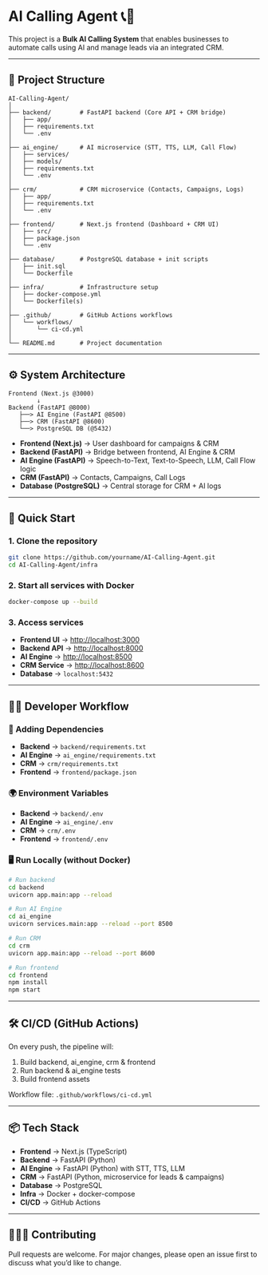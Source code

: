 # AI Calling Agent 📞🤖

This project is a **Bulk AI Calling System** that enables businesses to automate calls using AI and manage leads via an integrated CRM.

---

## 📂 Project Structure

```
AI-Calling-Agent/
│
├── backend/        # FastAPI backend (Core API + CRM bridge)
│   ├── app/
│   ├── requirements.txt
│   └── .env
│
├── ai_engine/      # AI microservice (STT, TTS, LLM, Call Flow)
│   ├── services/
│   ├── models/
│   ├── requirements.txt
│   └── .env
│
├── crm/            # CRM microservice (Contacts, Campaigns, Logs)
│   ├── app/
│   ├── requirements.txt
│   └── .env
│
├── frontend/       # Next.js frontend (Dashboard + CRM UI)
│   ├── src/
│   ├── package.json
│   └── .env
│
├── database/       # PostgreSQL database + init scripts
│   ├── init.sql
│   └── Dockerfile
│
├── infra/          # Infrastructure setup
│   ├── docker-compose.yml
│   └── Dockerfile(s)
│
├── .github/        # GitHub Actions workflows
│   └── workflows/
│       └── ci-cd.yml
│
└── README.md       # Project documentation
```

---

## ⚙️ System Architecture

```
Frontend (Next.js @3000)
        ↓
Backend (FastAPI @8000)
   ├──> AI Engine (FastAPI @8500)
   ├──> CRM (FastAPI @8600)
   └──> PostgreSQL DB (@5432)
```

* **Frontend (Next.js)** → User dashboard for campaigns & CRM
* **Backend (FastAPI)** → Bridge between frontend, AI Engine & CRM
* **AI Engine (FastAPI)** → Speech-to-Text, Text-to-Speech, LLM, Call Flow logic
* **CRM (FastAPI)** → Contacts, Campaigns, Call Logs
* **Database (PostgreSQL)** → Central storage for CRM + AI logs

---

## 🚀 Quick Start

### 1. Clone the repository

```bash
git clone https://github.com/yourname/AI-Calling-Agent.git
cd AI-Calling-Agent/infra
```

### 2. Start all services with Docker

```bash
docker-compose up --build
```

### 3. Access services

* **Frontend UI** → [http://localhost:3000](http://localhost:3000)
* **Backend API** → [http://localhost:8000](http://localhost:8000)
* **AI Engine** → [http://localhost:8500](http://localhost:8500)
* **CRM Service** → [http://localhost:8600](http://localhost:8600)
* **Database** → `localhost:5432`

---

## 👩‍💻 Developer Workflow

### 🔧 Adding Dependencies

* **Backend** → `backend/requirements.txt`
* **AI Engine** → `ai_engine/requirements.txt`
* **CRM** → `crm/requirements.txt`
* **Frontend** → `frontend/package.json`

### 🌍 Environment Variables

* **Backend** → `backend/.env`
* **AI Engine** → `ai_engine/.env`
* **CRM** → `crm/.env`
* **Frontend** → `frontend/.env`

### 🖥 Run Locally (without Docker)

```bash
# Run backend
cd backend
uvicorn app.main:app --reload

# Run AI Engine
cd ai_engine
uvicorn services.main:app --reload --port 8500

# Run CRM
cd crm
uvicorn app.main:app --reload --port 8600

# Run frontend
cd frontend
npm install
npm start
```

---

## 🛠️ CI/CD (GitHub Actions)

On every push, the pipeline will:

1. Build backend, ai\_engine, crm & frontend
2. Run backend & ai\_engine tests
3. Build frontend assets

Workflow file: `.github/workflows/ci-cd.yml`

---

## 📦 Tech Stack

* **Frontend** → Next.js (TypeScript)
* **Backend** → FastAPI (Python)
* **AI Engine** → FastAPI (Python) with STT, TTS, LLM
* **CRM** → FastAPI (Python, microservice for leads & campaigns)
* **Database** → PostgreSQL
* **Infra** → Docker + docker-compose
* **CI/CD** → GitHub Actions

---

## 🧑‍🤝‍🧑 Contributing

Pull requests are welcome. For major changes, please open an issue first to discuss what you’d like to change.
